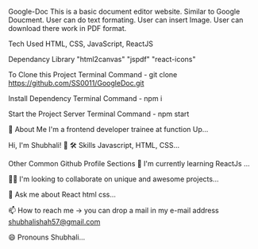 Google-Doc
This is a basic document editor website. Similar to Google Doucment. User can do text formating. User can insert Image. User can download there work in PDF format.

Tech Used
HTML, CSS, JavaScript, ReactJS

Dependancy Library
"html2canvas" "jspdf" "react-icons"

To Clone this Project
Terminal Command - git clone https://github.com/SS0011/GoogleDoc.git

Install Dependency
Terminal Command - npm i

Start the Project Server
Terminal Command - npm start

🚀 About Me
I'm a frontend developer trainee at function Up...

Hi, I'm Shubhali! 👋
🛠 Skills
Javascript, HTML, CSS...

Other Common Github Profile Sections
🧠 I'm currently learning ReactJs ...

👯‍♀️ I'm looking to collaborate on unique and awesome projects...

💬 Ask me about React html css...

📫 How to reach me -> you can drop a mail in my e-mail address shubhalishah57@gmail.com

😄 Pronouns Shubhali...
